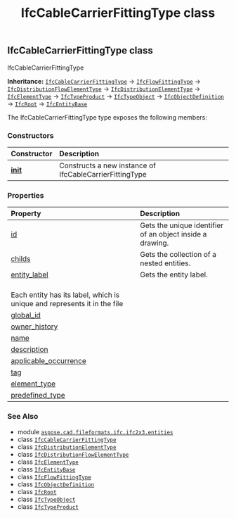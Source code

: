 ﻿---
title: IfcCableCarrierFittingType class
second_title: Aspose.CAD for Python via .NET API References
description: 
type: docs
weight: 630
url: /python-net/aspose.cad.fileformats.ifc.ifc2x3.entities/ifccablecarrierfittingtype/
is_root: false
---

## IfcCableCarrierFittingType class

IfcCableCarrierFittingType



**Inheritance:** [`IfcCableCarrierFittingType`](/cad/python-net/aspose.cad.fileformats.ifc.ifc2x3.entities/ifccablecarrierfittingtype) → 
[`IfcFlowFittingType`](/cad/python-net/aspose.cad.fileformats.ifc.ifc2x3.entities/ifcflowfittingtype) → 
[`IfcDistributionFlowElementType`](/cad/python-net/aspose.cad.fileformats.ifc.ifc2x3.entities/ifcdistributionflowelementtype) → 
[`IfcDistributionElementType`](/cad/python-net/aspose.cad.fileformats.ifc.ifc2x3.entities/ifcdistributionelementtype) → 
[`IfcElementType`](/cad/python-net/aspose.cad.fileformats.ifc.ifc2x3.entities/ifcelementtype) → 
[`IfcTypeProduct`](/cad/python-net/aspose.cad.fileformats.ifc.ifc2x3.entities/ifctypeproduct) → 
[`IfcTypeObject`](/cad/python-net/aspose.cad.fileformats.ifc.ifc2x3.entities/ifctypeobject) → 
[`IfcObjectDefinition`](/cad/python-net/aspose.cad.fileformats.ifc.ifc2x3.entities/ifcobjectdefinition) → 
[`IfcRoot`](/cad/python-net/aspose.cad.fileformats.ifc.ifc2x3.entities/ifcroot) → 
[`IfcEntityBase`](/cad/python-net/aspose.cad.fileformats.ifc/ifcentitybase)



The IfcCableCarrierFittingType type exposes the following members:

### Constructors
| Constructor | Description |
| :- | :- |
| [__init__](/cad/python-net/aspose.cad.fileformats.ifc.ifc2x3.entities/ifccablecarrierfittingtype/__init__/#) | Constructs a new instance of IfcCableCarrierFittingType |


### Properties
| Property | Description |
| :- | :- |
| [id](/cad/python-net/aspose.cad.fileformats.ifc.ifc2x3.entities/ifccablecarrierfittingtype/id) | Gets the unique identifier of an object inside a drawing. |
| [childs](/cad/python-net/aspose.cad.fileformats.ifc.ifc2x3.entities/ifccablecarrierfittingtype/childs) | Gets the collection of a nested entities. |
| [entity_label](/cad/python-net/aspose.cad.fileformats.ifc.ifc2x3.entities/ifccablecarrierfittingtype/entity_label) | Gets the entity label.<br/>Each entity has its label, which is unique and represents it in the file |
| [global_id](/cad/python-net/aspose.cad.fileformats.ifc.ifc2x3.entities/ifccablecarrierfittingtype/global_id) |  |
| [owner_history](/cad/python-net/aspose.cad.fileformats.ifc.ifc2x3.entities/ifccablecarrierfittingtype/owner_history) |  |
| [name](/cad/python-net/aspose.cad.fileformats.ifc.ifc2x3.entities/ifccablecarrierfittingtype/name) |  |
| [description](/cad/python-net/aspose.cad.fileformats.ifc.ifc2x3.entities/ifccablecarrierfittingtype/description) |  |
| [applicable_occurrence](/cad/python-net/aspose.cad.fileformats.ifc.ifc2x3.entities/ifccablecarrierfittingtype/applicable_occurrence) |  |
| [tag](/cad/python-net/aspose.cad.fileformats.ifc.ifc2x3.entities/ifccablecarrierfittingtype/tag) |  |
| [element_type](/cad/python-net/aspose.cad.fileformats.ifc.ifc2x3.entities/ifccablecarrierfittingtype/element_type) |  |
| [predefined_type](/cad/python-net/aspose.cad.fileformats.ifc.ifc2x3.entities/ifccablecarrierfittingtype/predefined_type) |  |



### See Also
* module [`aspose.cad.fileformats.ifc.ifc2x3.entities`](..)
* class [`IfcCableCarrierFittingType`](/cad/python-net/aspose.cad.fileformats.ifc.ifc2x3.entities/ifccablecarrierfittingtype)
* class [`IfcDistributionElementType`](/cad/python-net/aspose.cad.fileformats.ifc.ifc2x3.entities/ifcdistributionelementtype)
* class [`IfcDistributionFlowElementType`](/cad/python-net/aspose.cad.fileformats.ifc.ifc2x3.entities/ifcdistributionflowelementtype)
* class [`IfcElementType`](/cad/python-net/aspose.cad.fileformats.ifc.ifc2x3.entities/ifcelementtype)
* class [`IfcEntityBase`](/cad/python-net/aspose.cad.fileformats.ifc/ifcentitybase)
* class [`IfcFlowFittingType`](/cad/python-net/aspose.cad.fileformats.ifc.ifc2x3.entities/ifcflowfittingtype)
* class [`IfcObjectDefinition`](/cad/python-net/aspose.cad.fileformats.ifc.ifc2x3.entities/ifcobjectdefinition)
* class [`IfcRoot`](/cad/python-net/aspose.cad.fileformats.ifc.ifc2x3.entities/ifcroot)
* class [`IfcTypeObject`](/cad/python-net/aspose.cad.fileformats.ifc.ifc2x3.entities/ifctypeobject)
* class [`IfcTypeProduct`](/cad/python-net/aspose.cad.fileformats.ifc.ifc2x3.entities/ifctypeproduct)
